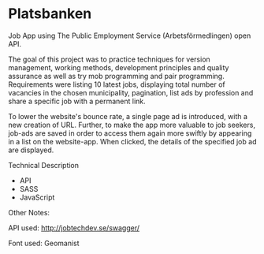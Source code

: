 # Platsbanken
Job App using The Public Employment Service (Arbetsförmedlingen) open API. 

The goal of this project was to practice techniques for version management, working methods, development principles and quality assurance as well as try mob programming and pair programming. Requirements were listing 10 latest jobs, displaying total number of vacancies in the chosen municipality, pagination, list ads by profession and share a specific job with a permanent link. 

To lower the website's bounce rate, a single page ad is introduced, with a new creation of URL. Further, to make the app more valuable to job seekers, job-ads are saved in order to access them again more swiftly by appearing in a list on the website-app. When clicked, the details of the specified job ad are displayed.

Technical Description

- API
- SASS
- JavaScript

Other Notes:

API used: http://jobtechdev.se/swagger/ 

Font used: Geomanist
